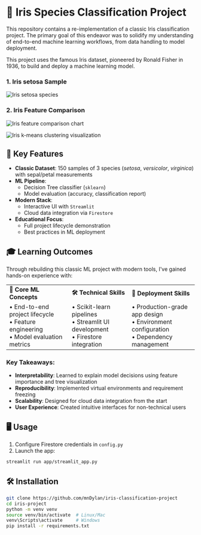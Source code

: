 # 🌸 Iris Species Classification Project

This repository contains a re-implementation of a classic Iris classification project. The primary goal of this endeavor was to solidify my understanding of end-to-end machine learning workflows, from data handling to model deployment.

This project uses the famous Iris dataset, pioneered by Ronald Fisher in 1936, to build and deploy a machine learning model.


### 1. Iris setosa Sample
![Iris setosa species](https://upload.wikimedia.org/wikipedia/commons/thumb/5/56/Kosaciec_szczecinkowaty_Iris_setosa.jpg/320px-Kosaciec_szczecinkowaty_Iris_setosa.jpg)

### 2. Iris Feature Comparison
![Iris feature comparison chart](https://miro.medium.com/max/3500/1*f6KbPXwksAliMIsibFyGJw.png)

![Iris k-means clustering visualization](https://content.codecademy.com/programs/machine-learning/k-means/iris.svg)

## 🚀 Key Features

- **Classic Dataset**: 150 samples of 3 species (*setosa*, *versicolor*, *virginica*) with sepal/petal measurements
- **ML Pipeline**: 
  - Decision Tree classifier (`sklearn`)
  - Model evaluation (accuracy, classification report)
- **Modern Stack**:
  - Interactive UI with `Streamlit`
  - Cloud data integration via `Firestore`
- **Educational Focus**:
  - Full project lifecycle demonstration
  - Best practices in ML deployment


## 🎓 Learning Outcomes

Through rebuilding this classic ML project with modern tools, I've gained hands-on experience with:

<table>
  <tr>
    <td><strong>🧠 Core ML Concepts</strong></td>
    <td><strong>🛠️ Technical Skills</strong></td>
    <td><strong>🚀 Deployment Skills</strong></td>
  </tr>
  <tr>
    <td>
      • End-to-end project lifecycle<br>
      • Feature engineering<br>
      • Model evaluation metrics
    </td>
    <td>
      • Scikit-learn pipelines<br>
      • Streamlit UI development<br>
      • Firestore integration
    </td>
    <td>
      • Production-grade app design<br>
      • Environment configuration<br>
      • Dependency management
    </td>
  </tr>
</table>

### Key Takeaways:
- **Interpretability**: Learned to explain model decisions using feature importance and tree visualization
- **Reproducibility**: Implemented virtual environments and requirement freezing
- **Scalability**: Designed for cloud data integration from the start
- **User Experience**: Created intuitive interfaces for non-technical users

## 🖥️ Usage

1. Configure Firestore credentials in `config.py`  
2. Launch the app:  
```bash
streamlit run app/streamlit_app.py
```


## 🛠️ Installation

```bash
git clone https://github.com/mnDylan/iris-classification-project
cd iris-project
python -m venv venv
source venv/bin/activate  # Linux/Mac
venv\Scripts\activate     # Windows
pip install -r requirements.txt
```



